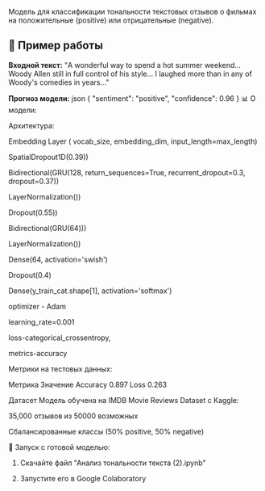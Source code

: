 
Модель для классификации тональности текстовых отзывов о фильмах на положительные (positive) или отрицательные (negative).

## 📌 Пример работы

**Входной текст:**
"A wonderful way to spend a hot summer weekend... Woody Allen still in full control of his style... I laughed more than in any of Woody's comedies in years..."


**Прогноз модели:**
json
{
  "sentiment": "positive",
  "confidence": 0.96
}
📊 О модели:

Архитектура:

Embedding Layer ( vocab_size, embedding_dim, input_length=max_length)

SpatialDropout1D(0.39))

Bidirectional(GRU(128, return_sequences=True, recurrent_dropout=0.3, dropout=0.37))

LayerNormalization())

Dropout(0.55))

Bidirectional(GRU(64)))

LayerNormalization())


Dense(64, activation='swish')

Dropout(0.4)

Dense(y_train_cat.shape[1], activation='softmax')

optimizer - Adam

learning_rate=0.001

loss-categorical_crossentropy,

metrics-accuracy



Метрики на тестовых данных:

Метрика	Значение
Accuracy	0.897
Loss	0.263

Датасет
Модель обучена на IMDB Movie Reviews Dataset с Kaggle:

35,000 отзывов из 50000 возможных

Сбалансированные классы (50% positive, 50% negative)

🚀 Запуск с готовой моделью:

1. Скачайте файл "Анализ тональности текста (2).ipynb"

2. Запустите его в Google Colaboratory
